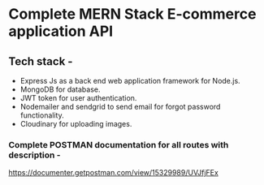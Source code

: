# Complete MERN Stack E-commerce application API

## Tech stack -

- Express Js as a back end web application framework for Node.js.
- MongoDB for database.
- JWT token for user authentication.
- Nodemailer and sendgrid to send email for forgot password functionality.
- Cloudinary for uploading images.

### Complete POSTMAN documentation for all routes with description -

https://documenter.getpostman.com/view/15329989/UVJfjFEx
